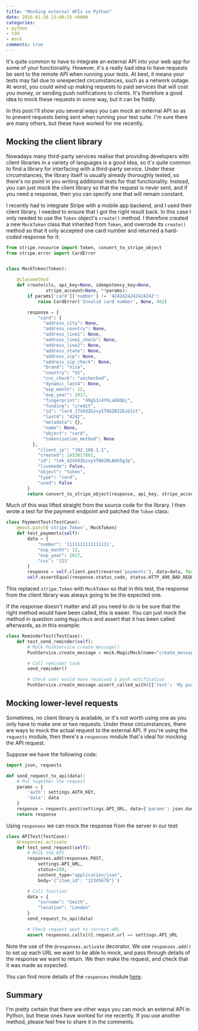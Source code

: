```yaml
---
title: "Mocking external APIs in Python"
date: 2016-01-26 23:40:25 +0000
categories:
- python
- tdd
- mock
comments: true
---
```


It's quite common to have to integrate an external API into your web app for some of your functionality. However, it's a really bad idea to have requests be sent to the remote API when running your tests. At best, it means your tests may fail due to unexpected circumstances, such as a network outage. At worst, you could wind up making requests to paid services that will cost you money, or sending push notifications to clients. It's therefore a good idea to mock these requests in some way, but it can be fiddly.

In this post I'll show you several ways you can mock an external API so as to prevent requests being sent when running your test suite. I'm sure there are many others, but these have worked for me recently.

Mocking the client library
--------------------------

Nowadays many third-party services realise that providing developers with client libraries in a variety of languages is a good idea, so it's quite common to find a library for interfacing with a third-party service. Under these circumstances, the library itself is usually already thoroughly tested, so there's no point in you writing additional tests for that functionality. Instead, you can just mock the client library so that the request is never sent, and if you need a response, then you can specify one that will remain constant.

I recently had to integrate Stripe with a mobile app backend, and I used their client library. I needed to ensure that I got the right result back. In this case I only needed to use the `Token` object's `create()` method. I therefore created a new `MockToken` class that inherited from `Token`, and overrode its `create()` method so that it only accepted one card number and returned a hard-coded response for it:

```python
from stripe.resource import Token, convert_to_stripe_object
from stripe.error import CardError


class MockToken(Token):

    @classmethod
    def create(cls, api_key=None, idempotency_key=None,
               stripe_account=None, **params):
        if params['card']['number'] != '4242424242424242':
            raise CardError('Invalid card number', None, 402)

        response = {
            "card": {
              "address_city": None,
              "address_country": None,
              "address_line1": None,
              "address_line1_check": None,
              "address_line2": None,
              "address_state": None,
              "address_zip": None,
              "address_zip_check": None,
              "brand": "Visa",
              "country": "US",
              "cvc_check": "unchecked",
              "dynamic_last4": None,
              "exp_month": 12,
              "exp_year": 2017,
              "fingerprint": "49gS1c4YhLaGEQbj",
              "funding": "credit",
              "id": "card_17XXdZGzvyST06Z022EiG1zt",
              "last4": "4242",
              "metadata": {},
              "name": None,
              "object": "card",
              "tokenization_method": None
          },
            "client_ip": "192.168.1.1",
            "created": 1453817861,
            "id": "tok_42XXdZGzvyST06Z0LA6h5gJp",
            "livemode": False,
            "object": "token",
            "type": "card",
            "used": False
        }
        return convert_to_stripe_object(response, api_key, stripe_account)
```

Much of this was lifted straight from the source code for the library. I then wrote a test for the payment endpoint and patched the `Token` class:

```python
class PaymentTest(TestCase):
    @mock.patch('stripe.Token', MockToken)
    def test_payments(self):
        data = {
            "number": '1111111111111111',
            "exp_month": 12,
            "exp_year": 2017,
            "cvc": '123'
        }
        response = self.client.post(reverse('payments'), data=data, format='json')
        self.assertEqual(response.status_code, status.HTTP_400_BAD_REQUEST)
```

This replaced `stripe.Token` with `MockToken` so that in this test, the response from the client library was always going to be the expected one.

If the response doesn't matter and all you need to do is be sure that the right method would have been called, this is easier. You can just mock the method in question using `MagicMock` and assert that it has been called afterwards, as in this example:

```python
class ReminderTest(TestCase):
    def test_send_reminder(self):
        # Mock PushService.create_message()
        PushService.create_message = mock.MagicMock(name="create_message")

        # Call reminder task
        send_reminder()

        # Check user would have received a push notification
        PushService.create_message.assert_called_with([{'text': 'My push', 'conditions': ['UserID', 'EQ', 1]}])
```

Mocking lower-level requests
----------------------------

Sometimes, no client library is available, or it's not worth using one as you only have to make one or two requests. Under these circumstances, there are ways to mock the actual request to the external API. If you're using the `requests` module, then there's a `responses` module that's ideal for mocking the API request.

Suppose we have the following code:

```python
import json, requests

def send_request_to_api(data):
    # Put together the request
    params = {
        'auth': settings.AUTH_KEY,
        'data': data
    }
    response = requests.post(settings.API_URL, data={'params': json.dumps(params)})
    return response
```

Using `responses` we can mock the response from the server in our test:

```python
class APITest(TestCase):
    @responses.activate
    def test_send_request(self):
        # Mock the API
        responses.add(responses.POST,
            settings.API_URL,
            status=200,
            content_type="application/json",
            body='{"item_id": "12345678"}')

        # Call function
        data = {
            "surname": "Smith",
            "location": "London"
        }
        send_request_to_api(data)

        # Check request went to correct URL
        assert responses.calls[0].request.url == settings.API_URL
```

Note the use of the <code>@responses.activate</code> decorator. We use `responses.add()` to set up each URL we want to be able to mock, and pass through details of the response we want to return. We then make the request, and check that it was made as expected.

You can find more details of the `responses` module [here](https://github.com/getsentry/responses).

Summary
-------

I'm pretty certain that there are other ways you can mock an external API in Python, but these ones have worked for me recently. If you use another method, please feel free to share it in the comments.
